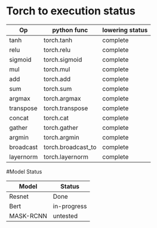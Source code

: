 # Torch to execution status
Op | python func | lowering status
------------- | ------------- | -------------
tanh | torch.tanh | complete
relu | torch.relu | complete
sigmoid | torch.sigmoid | complete
mul | torch.mul | complete
add | torch.add | complete
sum | torch.sum | complete
argmax | torch.argmax | complete
transpose | torch.transpose | complete
concat | torch.cat | complete
gather | torch.gather | complete
argmin | torch.argmin | complete
broadcast | torch.broadcast_to | complete
layernorm | torch.layernorm | complete



#Model Status

Model | Status
------------- | -------------
Resnet | Done
Bert | in-progress
MASK-RCNN | untested
